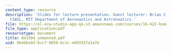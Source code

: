 ```yaml
---
content_type: resource
description: 'Slides for lecture presentation. Guest lecturer: Brian C. Williams,
  CSAIL, MIT Department of Aeronautics and Astronautics.'
file: https://ol-ocw-studio-app-qa.s3.amazonaws.com/courses/16-422-human-supervisory-control-of-automated-systems-spring-2004/8bebba936cc780586c1ce69332fa1a7e_041504_unmanned.pdf
file_type: application/pdf
resourcetype: Document
title: 041504_unmanned.pdf
uid: 8bebba93-6cc7-8058-6c1c-e69332fa1a7e
---
```

